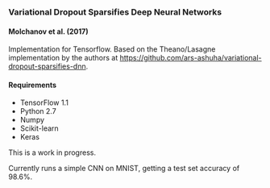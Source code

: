 ### Variational Dropout Sparsifies Deep Neural Networks
#### Molchanov et al. (2017)

Implementation for Tensorflow. Based on the Theano/Lasagne implementation by the authors at https://github.com/ars-ashuha/variational-dropout-sparsifies-dnn.    

#### Requirements
- TensorFlow 1.1
- Python 2.7
- Numpy
- Scikit-learn
- Keras

This is a work in progress.     

Currently runs a simple CNN on MNIST, getting a test set accuracy of 98.6%.    
